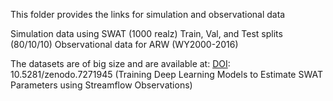This folder provides the links for simulation and observational data

Simulation data using SWAT (1000 realz)
Train, Val, and Test splits (80/10/10)
Observational data for ARW (WY2000-2016)

The datasets are of big size and are available at: [DOI](https://doi.org/10.5281/zenodo.7271945): 10.5281/zenodo.7271945
(Training Deep Learning Models to Estimate SWAT Parameters using Streamflow Observations)
